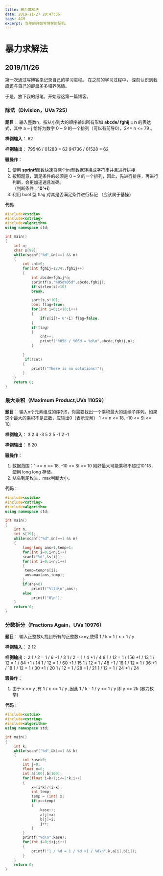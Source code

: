 ```yaml
---
title: 暴力求解法
date: 2019-11-27 20:47:56
tags: ACM
excerpt: 当年的开始写博客的契机。
---
```

# 暴力求解法

## 2019/11/26 
第一次通过写博客来记录自己的学习进程。
在之前的学习过程中，
深刻认识到我应该与自己的键盘多多培养感情。

于是，放下我的纸笔，开始写这第一篇博客。

### 除法（Division，UVa 725）
**题目**：
输入整数n，按从小到大的顺序输出所有形如 **abcde/ fghij = n**  的表达式，其中 a ~ j 恰好为数字 0 ~ 9 的一个排列（可以有前导0），2<= n <= 79  。

**样例输入**：
62

**样例输出**：
79546 / 01283 = 62
94736 / 01528 = 62

**骚操作**：

 1. 使用 **sprintf**函数快速将两个int型数据转换成字符串并且进行拼接
 2. 按照题意，满足条件的必须是 0 ~ 9 的一个排列，因此，先进行排序，再进行判断，会更加迅速且准确。      
（判断条件：**'0'+i**）
 4. 利用 bool 型 flag 对其是否满足条件进行标记
（应该属于基操）

**代码**

```cpp
#include<cstdio>
#include<cstring>
#include<algorithm>
using namespace std;

int main()
{
    int n;
    char s[99];
    while(scanf("%d",&n)==1 && n)
    {
        int cnt=0;
        for(int fghij=1234;;fghij++)
        {
            int abcde=fghij*n;
            sprintf(s,"%05d%05d",abcde,fghij);
            if(strlen(s)>10)
            break;

            sort(s,s+10);
            bool flag=true;
            for(int i=0;i<10;i++)
            {
                if(s[i]!='0'+i) flag=false;
            }
            if(flag)
            {
                cnt++;
                printf("%05d / %05d = %d\n",abcde,fghij,n);
            }
           
        }
         if(!cnt)
        {
            printf("There is no solutions!");
        }
    }
    return 0;
}
```

### 最大乘积（Maximum Product,UVa 11059）
**题目**：
输入n个元素组成的序列S，你需要找出一个乘积最大的连续子序列。如果这个最大的乘积不是正数，应输出0（表示无解）
1 <= n <= 18, -10 <= Si <= 10。

**样例输入**：
3
2 4 -3
5
2 5 -1 2 -1

**样例输出**：
8
20

**骚操作**：

 1. 数据范围：1 <= n <= 18, -10 <= Si <= 10
 刚好最大可能乘积不超过10^18，使用 long long 存储。
 2. 从头到尾枚举，max判断大小。

**代码**：

```cpp
#include<cstdio>
#include<cstring>
#include<algorithm>
using namespace std;

int main()
{
    int n;
    int s[19];
    while(scanf("%d",&n)==1 && n)
    {
        long long ans=1,temp=1;
        for(int i=0;i<n;i++)
        scanf("%d",&s[i]);
        for(int i=0;i<n;i++)
        {
         temp=temp*s[i];
         ans=max(ans,temp);
        }
        if(ans>0)
            printf("%lld\n",ans);
        else
            printf("0\n");
    }
    return 0;
}
```

### 分数拆分（Fractions Again，UVa 10976）
**题目**：
输入正整数k,找到所有的正整数x>=y,使得 1 / k = 1 / x + 1 / y 

**样例输入**：
2
12

**样例输出**：
 2
1 / 2 = 1 / 6 +1 / 3
1 / 2 = 1 / 4 +1 / 4
8
1 / 12 = 1 / 156 +1 / 13
1 / 12 = 1 / 84 +1 / 14
1 / 12 = 1 / 60 +1 / 15
1 / 12 = 1 / 48 +1 / 16
1 / 12 = 1 / 36 +1 / 18
1 / 12 = 1 / 30 +1 / 20
1 / 12 = 1 / 28 +1 / 21
1 / 12 = 1 / 24 +1 / 24

**骚操作**：

 1. 由于 x >= y ,有 1 / x <= 1 / y ,因此 1 / k - 1 / y <= 1 / y 
 即 y <= 2k (暴力枚举)  

**代码**：

```cpp
#include<cstdio>
#include<cstring>
#include<algorithm>
using namespace std;

int main()
{
    int k;
    while(scanf("%d",&k)==1 && k)
    {
        int kase=0;
        int j=0;
        float x=0;
        int a[100],b[100];
        for(float i=k+1;i<=2*k;i++)
        {
            x=(i*k)/(i-k);
            int temp;
            temp = (int) x;
            if(x==temp)
            {
                kase++;
                a[j]=x;
                b[j]=i;
                j++;
            }
        }
        printf("%d\n",kase);
        for(int i=0;i<j;i++)
        {
            printf("1 / %d = 1 / %d +1 / %d\n",k,a[i],b[i]);
        }
    }
    return 0;
}
```
